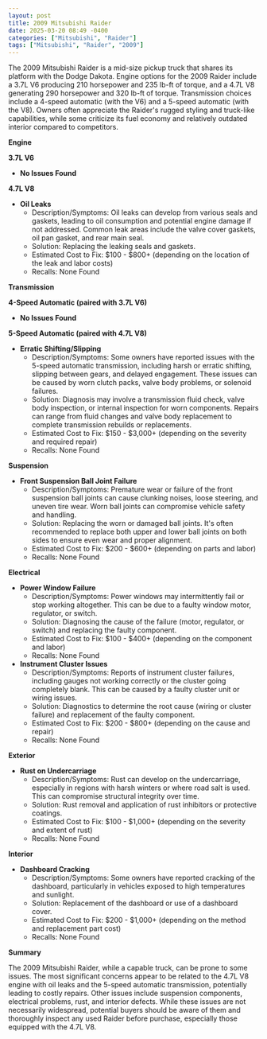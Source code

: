 ```yaml
---
layout: post
title: 2009 Mitsubishi Raider
date: 2025-03-20 08:49 -0400
categories: ["Mitsubishi", "Raider"]
tags: ["Mitsubishi", "Raider", "2009"]
---
```

The 2009 Mitsubishi Raider is a mid-size pickup truck that shares its platform with the Dodge Dakota. Engine options for the 2009 Raider include a 3.7L V6 producing 210 horsepower and 235 lb-ft of torque, and a 4.7L V8 generating 290 horsepower and 320 lb-ft of torque. Transmission choices include a 4-speed automatic (with the V6) and a 5-speed automatic (with the V8). Owners often appreciate the Raider's rugged styling and truck-like capabilities, while some criticize its fuel economy and relatively outdated interior compared to competitors.

**Engine**

**3.7L V6**
*   **No Issues Found**

**4.7L V8**
*   **Oil Leaks**
    *   Description/Symptoms: Oil leaks can develop from various seals and gaskets, leading to oil consumption and potential engine damage if not addressed. Common leak areas include the valve cover gaskets, oil pan gasket, and rear main seal.
    *   Solution: Replacing the leaking seals and gaskets.
    *   Estimated Cost to Fix: $100 - $800+ (depending on the location of the leak and labor costs)
    *   Recalls: None Found

**Transmission**

**4-Speed Automatic (paired with 3.7L V6)**
*   **No Issues Found**

**5-Speed Automatic (paired with 4.7L V8)**
*   **Erratic Shifting/Slipping**
    *   Description/Symptoms: Some owners have reported issues with the 5-speed automatic transmission, including harsh or erratic shifting, slipping between gears, and delayed engagement. These issues can be caused by worn clutch packs, valve body problems, or solenoid failures.
    *   Solution: Diagnosis may involve a transmission fluid check, valve body inspection, or internal inspection for worn components. Repairs can range from fluid changes and valve body replacement to complete transmission rebuilds or replacements.
    *   Estimated Cost to Fix: $150 - $3,000+ (depending on the severity and required repair)
    *   Recalls: None Found

**Suspension**

*   **Front Suspension Ball Joint Failure**
    *   Description/Symptoms: Premature wear or failure of the front suspension ball joints can cause clunking noises, loose steering, and uneven tire wear. Worn ball joints can compromise vehicle safety and handling.
    *   Solution: Replacing the worn or damaged ball joints. It's often recommended to replace both upper and lower ball joints on both sides to ensure even wear and proper alignment.
    *   Estimated Cost to Fix: $200 - $600+ (depending on parts and labor)
    *   Recalls: None Found

**Electrical**

*   **Power Window Failure**
    *   Description/Symptoms: Power windows may intermittently fail or stop working altogether. This can be due to a faulty window motor, regulator, or switch.
    *   Solution: Diagnosing the cause of the failure (motor, regulator, or switch) and replacing the faulty component.
    *   Estimated Cost to Fix: $100 - $400+ (depending on the component and labor)
    *   Recalls: None Found
*   **Instrument Cluster Issues**
    *   Description/Symptoms: Reports of instrument cluster failures, including gauges not working correctly or the cluster going completely blank. This can be caused by a faulty cluster unit or wiring issues.
    *   Solution: Diagnostics to determine the root cause (wiring or cluster failure) and replacement of the faulty component.
    *   Estimated Cost to Fix: $200 - $800+ (depending on the cause and repair)
    *   Recalls: None Found

**Exterior**

*   **Rust on Undercarriage**
    *   Description/Symptoms: Rust can develop on the undercarriage, especially in regions with harsh winters or where road salt is used. This can compromise structural integrity over time.
    *   Solution: Rust removal and application of rust inhibitors or protective coatings.
    *   Estimated Cost to Fix: $100 - $1,000+ (depending on the severity and extent of rust)
    *   Recalls: None Found

**Interior**

*   **Dashboard Cracking**
    *   Description/Symptoms: Some owners have reported cracking of the dashboard, particularly in vehicles exposed to high temperatures and sunlight.
    *   Solution: Replacement of the dashboard or use of a dashboard cover.
    *   Estimated Cost to Fix: $200 - $1,000+ (depending on the method and replacement part cost)
    *   Recalls: None Found

**Summary**

The 2009 Mitsubishi Raider, while a capable truck, can be prone to some issues. The most significant concerns appear to be related to the 4.7L V8 engine with oil leaks and the 5-speed automatic transmission, potentially leading to costly repairs. Other issues include suspension components, electrical problems, rust, and interior defects. While these issues are not necessarily widespread, potential buyers should be aware of them and thoroughly inspect any used Raider before purchase, especially those equipped with the 4.7L V8.


